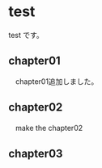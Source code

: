 <!-- readme.md -->

# test
 test です。
## chapter01
　chapter01追加しました。
## chapter02
　make the chapter02
## chapter03